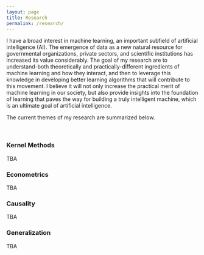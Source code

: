 ```yaml
---
layout: page
title: Research
permalink: /research/
---
```


<p>I have a broad interest in machine learning, an important subfield of artificial intelligence (AI). The emergence of data as a new natural resource for governmental organizations, private sectors, and scientific institutions has increased its value considerably. The goal of my research are to understand-both theoretically and practically-different ingredients of machine learning and how they interact, and then to leverage this knowledge in developing better learning algorithms that will contribute to this movement. I believe it will not only increase the practical merit of machine learning in our society, but also provide insights into the foundation of learning that paves the way for building a truly intelligent machine, which is an ultimate goal of artificial intelligence.</p>

<p>The current themes of my research are summarized below.</p>

<br>

<h3>Kernel Methods</h3>

TBA

<h3>Econometrics</h3>

TBA

<h3>Causality</h3>

TBA

<h3>Generalization</h3>

TBA
